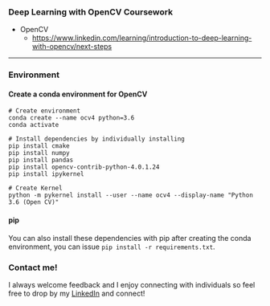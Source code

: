 ### Deep Learning with OpenCV Coursework

* OpenCV
  + https://www.linkedin.com/learning/introduction-to-deep-learning-with-opencv/next-steps

_____________________________________________________________________________________________

### Environment

#### Create a conda environment for OpenCV

```
# Create environment
conda create --name ocv4 python=3.6
conda activate

# Install dependencies by individually installing
pip install cmake
pip install numpy
pip install pandas
pip install opencv-contrib-python-4.0.1.24
pip install ipykernel

# Create Kernel
python -m pykernel install --user --name ocv4 --display-name "Python 3.6 (Open CV)"
```

#### pip
You can also install these dependencies with pip after creating the conda environment, you can issue ```pip install -r requirements.txt```.


### Contact me!

I always welcome feedback and I enjoy connecting with individuals so feel free to drop by my [LinkedIn](https://www.linkedin.com/in/davidtly) and connect!
